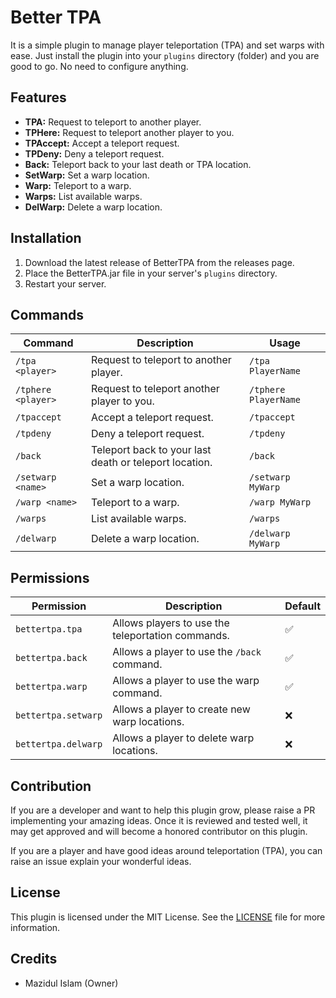 # Better TPA

It is a simple plugin to manage player teleportation (TPA) and set warps with ease. Just install the plugin into your
`plugins` directory (folder) and you are good to go. No need to configure anything.

## Features

- **TPA:** Request to teleport to another player.
- **TPHere:** Request to teleport another player to you.
- **TPAccept:** Accept a teleport request.
- **TPDeny:** Deny a teleport request.
- **Back:** Teleport back to your last death or TPA location.
- **SetWarp:** Set a warp location.
- **Warp:** Teleport to a warp.
- **Warps:** List available warps.
- **DelWarp:** Delete a warp location.

## Installation

1. Download the latest release of BetterTPA from the releases page.
2. Place the BetterTPA.jar file in your server's `plugins` directory.
3. Restart your server.

## Commands

| Command            | Description                                            | Usage                |
|--------------------|--------------------------------------------------------|----------------------|
| `/tpa <player>`    | Request to teleport to another player.                 | `/tpa PlayerName`    |
| `/tphere <player>` | Request to teleport another player to you.             | `/tphere PlayerName` |
| `/tpaccept`        | Accept a teleport request.                             | `/tpaccept`          |
| `/tpdeny`          | Deny a teleport request.                               | `/tpdeny`            |
| `/back`            | Teleport back to your last death or teleport location. | `/back`              |
| `/setwarp <name>`  | Set a warp location.                                   | `/setwarp MyWarp`    |
| `/warp <name>`     | Teleport to a warp.                                    | `/warp MyWarp`       |
| `/warps`           | List available warps.                                  | `/warps`             |
| `/delwarp`         | Delete a warp location.                                | `/delwarp MyWarp`    |

## Permissions

| Permission          | Description                                       | Default |
|---------------------|---------------------------------------------------|---------|
| `bettertpa.tpa`     | Allows players to use the teleportation commands. | ✅       |
| `bettertpa.back`    | Allows a player to use the `/back` command.       | ✅       |
| `bettertpa.warp`    | Allows a player to use the warp command.          | ✅       |
| `bettertpa.setwarp` | Allows a player to create new warp locations.     | ❌       |
| `bettertpa.delwarp` | Allows a player to delete warp locations.         | ❌       |

## Contribution

If you are a developer and want to help this plugin grow, please raise a PR implementing your amazing ideas. Once it is
reviewed and tested well, it may get approved and will become a honored contributor on this plugin.

If you are a player and have good ideas around teleportation (TPA), you can raise an issue explain your wonderful ideas.

## License

This plugin is licensed under the MIT License. See the [LICENSE](/LICENSE) file for more information.

## Credits

- Mazidul Islam (Owner)
